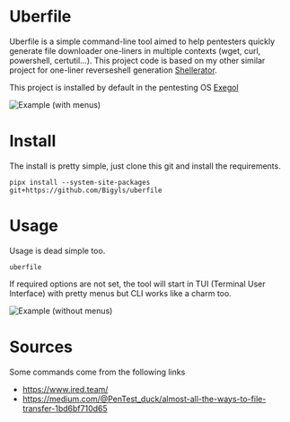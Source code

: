 # Uberfile
Uberfile is a simple command-line tool aimed to help pentesters quickly generate file downloader one-liners in multiple contexts (wget, curl, powershell, certutil...).
This project code is based on my other similar project for one-liner reverseshell generation [Shellerator](https://github.com/ShutdownRepo/shellerator).

This project is installed by default in the pentesting OS [Exegol](https://github.com/ShutdownRepo/Exegol)

![Example (with menus)](https://raw.githubusercontent.com/ShutdownRepo/uberfile/main/assets/example-menus.gif)

# Install
The install is pretty simple, just clone this git and install the requirements.
```
pipx install --system-site-packages git+https://github.com/Bigyls/uberfile
```

# Usage
Usage is dead simple too.
```
uberfile
```
If required options are not set, the tool will start in TUI (Terminal User Interface) with pretty menus but CLI works like a charm too.

![Example (without menus)](https://raw.githubusercontent.com/ShutdownRepo/uberfile/main/assets/example-no-menus.gif)

# Sources
Some commands come from the following links
- https://www.ired.team/
- https://medium.com/@PenTest_duck/almost-all-the-ways-to-file-transfer-1bd6bf710d65

